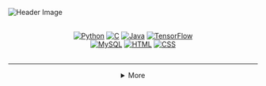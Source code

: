 <!-- Header Section with Badges -->

![Header Image](https://i.ibb.co/ccxzmM6/IMG-20250107-020957.png)

<div align="center">
 <br><a href="#"><img src="https://img.shields.io/badge/Python-purple?style=for-the-badge&logo=python&logoColor=white" alt="Python"></a>
  <a href="#"><img src="https://img.shields.io/badge/C-yellow?style=for-the-badge&logo=c&logoColor=black" alt="C"></a>
  <a href="#"><img src="https://img.shields.io/badge/Java-purple?style=for-the-badge&logo=java&logoColor=white" alt="Java"></a>
  <a href="#"><img src="https://img.shields.io/badge/TensorFlow-yellow?style=for-the-badge&logo=tensorflow&logoColor=black" alt="TensorFlow"></a> <br>
  <a href="#"><img src="https://img.shields.io/badge/MySQL-purple?style=for-the-badge&logo=mysql&logoColor=white" alt="MySQL"></a>
  <a href="#"><img src="https://img.shields.io/badge/HTML5-yellow?style=for-the-badge&logo=html5&logoColor=black" alt="HTML"></a>
  <a href="#"><img src="https://img.shields.io/badge/CSS3-purple?style=for-the-badge&logo=css3&logoColor=white" alt="CSS"></a> <br> <br>
</div>

<hr>

<details align="left">
<summary align="center">More</summary>
<img src="https://see.fontimg.com/api/rf5/ddll/NTEyMGI0OTA5NTQ0NDk0YWJhNTkxYTAyYmZiMmVlOWYudHRm/QWJvdXQgbWU6/dk-crayon-crumble.png?r=fs&h=31&w=1650&fg=E982C0&bg=FFFFFF&tb=1&s=19" alt="Chalkboard fonts">

```
Name: Divyanshu Singh
From: Jaunpur, Uttar Pradesh, India
Education: Pursuing B.Tech in Mechanical Engineering
           3rd Year
           coding my way through... or at least passing finals!

Interested in Dev stuff and playing with legos – both involve building cool things!
```
<hr>



<p align ="center">
 <br>
    <img src='https://user-images.githubusercontent.com/70792552/171557595-f99e891e-374e-4a19-9452-49f878fe933a.gif' height='90px'>

<!--
  style="margin: 300px; width: 100%; 
  max-width: 400px; 
  margin: 0 auto; 
  padding: 20px; 
  text-align: justify; 
  font-size: 16px; 
  line-height: 1.6; 
  word-break: break-word; 
  box-sizing: border-box"
-->

<div align= "center">
  <p style="margin: 300px; width: 10%; 
  padding: 20px; 
  align: center; 
  font-size: 16px; 
  line-height: 1.6;">
    <i>
      nope i aint a developer, but i do code sometimes!
      <br><br>
      heres what im really into: poetry, philosophy, spirituality, writing, research, music, cinema, books, anime, manga, psychology, and cats.
      <br><br>
      and these are the stuff i personally dont like: smut, too much of talk, funny people, all the things that lack art, modern day feminism, imbalance, immorality, atheism, bla bla blahh...
    </i>
  </p>
</div>

 
    
<div align="center">

  <sub>(my fav pagesssssss...)</sub>
  <!-- Spotify Button -->
  <a href="https://open.spotify.com/user/0k6dn255cujkm0i0s85g6k876">
    <img src="https://img.shields.io/badge/Spotify-yellow?style=for-the-badge&logo=spotify&logoColor=white" alt="Spotify">
  </a>
  
  <!-- Letterboxd Button -->
  <a href="https://letterboxd.com/daviern/">
    <img src="https://img.shields.io/badge/Letterboxd-purple?style=for-the-badge&logo=letterboxd&logoColor=white" alt="Letterboxd">
  </a>
  
  <!-- Goodreads Button -->
  <a href="https://www.goodreads.com/daviern">
    <img src="https://img.shields.io/badge/Goodreads-yellow?style=for-the-badge&logo=goodreads&logoColor=white" alt="Goodreads">
  </a>
</div>

 
 <br>
        <img alt="Top Language" src="https://github-readme-stats.vercel.app/api?username=tomlin7&show_icons=true&hide_border=true&bg_color=2e2751&text_color=d92959&title_color=d92959&icon_color=d92959&border_radius=0" height=180/>
        <img alt="GitHub Stats" src="https://github-readme-stats.vercel.app/api/top-langs/?username=tomlin7&layout=compact&show_icons=true&hide_border=true&bg_color=2e2751&text_color=9092AB&title_color=d92959&icon_color=d92959&border_radius=0" height=180/>
    </p>
</details>
